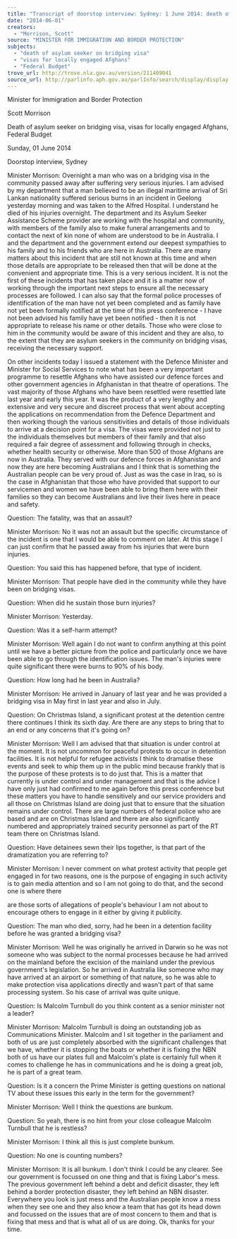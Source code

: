 ```yaml
---
title: "Transcript of doorstop interview: Sydney: 1 June 2014: death of asylum seeker on bridging visa, visas for locally engaged Afghans, Federal Budget"
date: "2014-06-01"
creators:
  - "Morrison, Scott"
source: "MINISTER FOR IMMIGRATION AND BORDER PROTECTION"
subjects:
  - "death of asylum seeker on bridging visa"
  - "visas for locally engaged Afghans"
  - "Federal Budget"
trove_url: http://trove.nla.gov.au/version/211409041
source_url: http://parlinfo.aph.gov.au/parlInfo/search/display/display.w3p;query=Id%3A%22media/pressrel/3201600%22
---
```


 Minister for Immigration and Border Protection 

 Scott Morrison 

 Death of asylum seeker on bridging visa, visas for locally engaged  Afghans, Federal Budget 

 Sunday, 01 June 2014 

 Doorstop interview, Sydney 

 Minister Morrison: Overnight a man who was on a bridging visa in the community  passed away after suffering very serious injuries. I am advised by my department  that a man believed to be an illegal maritime arrival of Sri Lankan nationality suffered  serious burns in an incident in Geelong yesterday morning and was taken to the  Alfred Hospital. I understand he died of his injuries overnight. The department and its  Asylum Seeker Assistance Scheme provider are working with the hospital and  community, with members of the family also to make funeral arrangements and to  contact the next of kin none of whom are understood to be in Australia. I and the  department and the government extend our deepest sympathies to his family and to  his friends who are here in Australia. There are many matters about this incident that  are still not known at this time and when those details are appropriate to be released  then that will be done at the convenient and appropriate time. This is a very serious  incident. It is not the first of these incidents that has taken place and it is a matter  now of working through the important next steps to ensure all the necessary  processes are followed. I can also say that the formal police processes of  identification of the man have not yet been completed and as family have not yet  been formally notified at the time of this press conference - I have not been advised  his family have yet been notified - then it is not appropriate to release his name or  other details. Those who were close to him in the community would be aware of this  incident and they are also, to the extent that they are asylum seekers in the  community on bridging visas, receiving the necessary support. 

 On other incidents today I issued a statement with the Defence Minister and Minister  for Social Services to note what has been a very important programme to resettle  Afghans who have assisted our defence forces and other government agencies in  Afghanistan in that theatre of operations. The vast majority of those Afghans who  have been resettled were resettled late last year and early this year. It was the  product of a very lengthy and extensive and very secure and discreet process that  went about accepting the applications on recommendation from the Defence  Department and then working though the various sensitivities and details of those  individuals to arrive at a decision point for a visa. The visas were provided not just to  the individuals themselves but members of their family and that also required a fair  degree of assessment and following through in checks, whether health security or  otherwise. More than 500 of those Afghans are now in Australia. They served with  our defence forces in Afghanistan and now they are here becoming Australians and I  think that is something the Australian people can be very proud of. Just as was the  case in Iraq, so is the case in Afghanistan that those who have provided that support  to our servicemen and women we have been able to bring them here with their  families so they can become Australians and live their lives here in peace and safety. 

 Question: The fatality, was that an assault? 

 Minister Morrison: No it was not an assault but the specific circumstance of the  incident is one that I would be able to comment on later. At this stage I can just  confirm that he passed away from his injuries that were burn injuries. 

 Question: You said this has happened before, that type of incident. 

 Minister Morrison: That people have died in the community while they have been  on bridging visas. 

 Question: When did he sustain those burn injuries? 

 Minister Morrison: Yesterday. 

 Question: Was it a self-harm attempt? 

 Minister Morrison: Well again I do not want to confirm anything at this point until we  have a better picture from the police and particularly once we have been able to go  through the identification issues. The man's injuries were quite significant there were  burns to 90% of his body. 

 Question: How long had he been in Australia? 

 Minister Morrison: He arrived in January of last year and he was provided a  bridging visa in May first in last year and also in July. 

 Question: On Christmas Island, a significant protest at the detention centre there  continues I think its sixth day. Are there are any steps to bring that to an end or any  concerns that it's going on? 

 Minister Morrison: Well I am advised that that situation is under control at the  moment. It is not uncommon for peaceful protests to occur in detention facilities. It is  not helpful for refugee activists I think to dramatise these events and seek to whip  them up in the public mind because frankly that is the purpose of these protests is to  do just that. This is a matter that currently is under control and under management  and that is the advice I have only just had confirmed to me again before this press  conference but these matters you have to handle sensitively and our service  providers and all those on Christmas Island are doing just that to ensure that the  situation remains under control. There are large numbers of federal police who are  based and are on Christmas Island and there are also significantly numbered and  appropriately trained security personnel as part of the RT team there on Christmas  Island. 

 Question: Have detainees sewn their lips together, is that part of the dramatization  you are referring to? 

 Minister Morrison: I never comment on what protest activity that people get  engaged in for two reasons, one is the purpose of engaging in such activity is to gain  media attention and so I am not going to do that, and the second one is where there 

 are those sorts of allegations of people's behaviour I am not about to encourage  others to engage in it either by giving it publicity. 

 Question: The man who died, sorry, had he been in a detention facility before he  was granted a bridging visa? 

 Minister Morrison: Well he was originally he arrived in Darwin so he was not  someone who was subject to the normal processes because he had arrived on the  mainland before the excision of the mainland under the previous government's  legislation. So he arrived in Australia like someone who may have arrived at an  airport or something of that nature, so he was able to make protection visa  applications directly and wasn't part of that same processing system. So his case of  arrival was quite unique. 

 Question: Is Malcolm Turnbull do you think content as a senior minister not a  leader? 

 Minister Morrison: Malcolm Turnbull is doing an outstanding job as  Communications Minister. Malcolm and I sit together in the parliament and both of us  are just completely absorbed with the significant challenges that we have, whether it  is stopping the boats or whether it is fixing the NBN both of us have our plates full  and Malcolm's plate is certainly full when it comes to challenge he has in  communications and he is doing a great job, he is part of a great team. 

 Question: Is it a concern the Prime Minister is getting questions on national TV  about these issues this early in the term for the government? 

 Minister Morrison: Well I think the questions are bunkum. 

 Question: So yeah, there is no hint from your close colleague Malcolm Turnbull that  he is restless? 

 Minister Morrison: I think all this is just complete bunkum. 

 Question: No one is counting numbers? 

 Minister Morrison: It is all bunkum. I don't think I could be any clearer. See our  government is focussed on one thing and that is fixing Labor's mess. The previous  government left behind a debt and deficit disaster, they left behind a border  protection disaster, they left behind an NBN disaster. Everywhere you look is just  mess and the Australian people know a mess when they see one and they also  know a team that has got its head down and focussed on the issues that are of most  concern to them and that is fixing that mess and that is what all of us are doing. Ok,  thanks for your time. 

 

